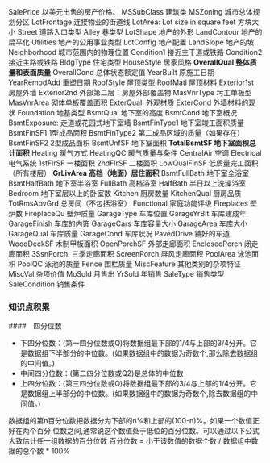 SalePrice 以美元出售的房产价格。
MSSubClass 建筑类
MSZoning 城市总体规划分区
LotFrontage 连接物业的街道线
LotArea: Lot size in square feet 方块大小
Street 道路入口类型
Alley 巷类型
LotShape 地产的外形
LandContour 地产的扁平化
Utilities 地产的公用事业类型
LotConfig 地产配置
LandSlope 地产的坡
Neighborhood 城市范围内的物理位置
Condition1 接近主干道或铁路
Condition2 接近主路或铁路
BldgType 住宅类型
HouseStyle 居家风格
**OverallQual 整体质量和表面质量**
OverallCond 总体状态额定值
YearBuilt 原施工日期
YearRemodAdd 重塑日期
RoofStyle 屋顶类型
RoofMatl 屋顶材料
Exterior1st 房屋外墙
Exterior2nd 外部第二层：房屋外部覆盖物
MasVnrType 圬工单板型
MasVnrArea 砌体单板覆盖面积
ExterQual: 外观材质
ExterCond 外墙材料的现状
Foundation 地基类型
BsmtQual 地下室的高度
BsmtCond 地下室概况
BsmtExposure: 走道或花园式地下室墙
BsmtFinType1 地下室竣工面积质量
BsmtFinSF1 1型成品面积
BsmtFinType2 第二成品区域的质量（如果存在）
BsmtFinSF2 2型成品面积
BsmtUnfSF 地下室面积
**TotalBsmtSF 地下室面积总计面积**
Heating 暖气方式
HeatingQC 暖气质量与条件
CentralAir 空调
Electrical 电气系统
1stFlrSF 一楼面积
2ndFlrSF 二楼面积
LowQualFinSF 低质量完工面积（所有楼层）
**GrLivArea 高档（地面）居住面积**
BsmtFullBath 地下室全浴室
BsmtHalfBath 地下室半浴室
FullBath 高档浴室
HalfBath 半日以上洗澡浴室
Bedroom 地下室层以上的卧室数
Kitchen 厨房数量
KitchenQual 厨房品质
TotRmsAbvGrd 总房间（不包括浴室）
Functional 家庭功能评级
Fireplaces 壁炉数
FireplaceQu 壁炉质量
GarageType 车库位置
GarageYrBlt 车库建成年
GarageFinish 车库的内饰
GarageCars 车库容量大小
GarageArea 车库大小
GarageQual 车库质量
GarageCond 车库状况
PavedDrive 铺好的车道
WoodDeckSF 木制甲板面积
OpenPorchSF 外部走廊面积
EnclosedPorch 闭走廊面积
3SsnPorch: 三季走廊面积
ScreenPorch 屏风走廊面积
PoolArea 泳池面积
PoolQC 泳池的质量
Fence 围栏质量
MiscFeature 其他类别的杂项特征
MiscVal 杂项价值
MoSold 月售出
YrSold 年销售
SaleType 销售类型
SaleCondition 销售条件

### 知识点积累

####　四分位数

- 下四分位数：(第一四分位数或Q)将数据组最下部的1/4与上部的3/4分开。它是数据组下半部分的中位数。(如果数据组中的数据为奇数个,那么除去数据组的中间值。)
- 中间四分位数：(第二四分位数或Q2)是总体的中位数
- 上四分位数：(第三四分位数或Q)将数据组最下部的3/4与上部的1/4分开。它是数据组上半部分的中位数。(如果数据组中的数据为奇数个,除去数据组的中间值。)

数据组的第n百分位数把数据分为下部的n%和上部的(100-n)%。如果一个数值正好在两个百分
位数之间,通常说这个数值处于低位的百分位数。可以通过以下公式大致估计任一组数据的百分位数
    百分位数 = 小于该数值的数据个数 /  数据组中数据的总个数 * 100%
